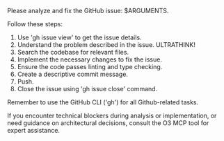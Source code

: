 Please analyze and fix the GitHub issue: $ARGUMENTS.

Follow these steps:
1. Use 'gh issue view' to get the issue details.
2. Understand the problem described in the issue. ULTRATHINK!
3. Search the codebase for relevant files.
4. Implement the necessary changes to fix the issue.
5. Ensure the code passes linting and type checking.
6. Create a descriptive commit message.
7. Push.
8. Close the issue using 'gh issue close' command. 

Remember to use the GitHub CLI ('gh') for all Github-related tasks.

If you encounter technical blockers during analysis or implementation, or need guidance on architectural decisions, consult the O3 MCP tool for expert assistance.